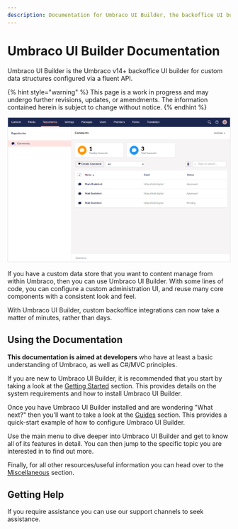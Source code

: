 ```yaml
---
description: Documentation for Umbraco UI Builder, the backoffice UI builder for Umbraco.
---
```


# Umbraco UI Builder Documentation

Umbraco UI Builder is the Umbraco v14+ backoffice UI builder for custom data structures configured via a fluent API.

{% hint style="warning" %}
This page is a work in progress and may undergo further revisions, updates, or amendments. The information contained herein is subject to change without notice.
{% endhint %}

![Example Umbraco UI Builder UI](images/comments_listview.png)

If you have a custom data store that you want to content manage from within Umbraco, then you can use Umbraco UI Builder. With some lines of code, you can configure a custom administration UI, and reuse many core components with a consistent look and feel.

With Umbraco UI Builder, custom backoffice integrations can now take a matter of minutes, rather than days.

## Using the Documentation

**This documentation is aimed at developers** who have at least a basic understanding of Umbraco, as well as C#/MVC principles.

If you are new to Umbraco UI Builder, it is recommended that you start by taking a look at the [Getting Started](./getting-started/overview.md) section. This provides details on the system requirements and how to install Umbraco UI Builder.

Once you have Umbraco UI Builder installed and are wondering "What next?" then you'll want to take a look at the [Guides](./guides/creating-your-first-integration.md) section. This provides a quick-start example of how to configure Umbraco UI Builder.

Use the main menu to dive deeper into Umbraco UI Builder and get to know all of its features in detail. You can then jump to the specific topic you are interested in to find out more.

Finally, for all other resources/useful information you can head over to the [Miscellaneous](./miscellaneous/conventions.md) section.

## Getting Help

If you require assistance you can use our support channels to seek assistance.
